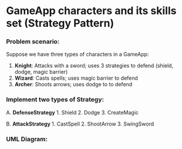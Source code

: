 # GameApp characters and its skills set (Strategy Pattern)

### Problem scenario:

Suppose we have three types of characters in a GameApp:

1. **Knight**: Attacks with a sword; uses 3 strategies to defend (shield, dodge, magic barrier)
2. **Wizard**: Casts spells; uses magic barrier to defend
3. **Archer**: Shoots arrows; uses dodge to to defend

### Implement two types of Strategy:
A.  **DefenseStrategy**
     1. Shield
     2. Dodge
     3. CreateMagic

B.  **AttackStrategy**
     1.  CastSpell
     2.  ShootArrow
     3.  SwingSword  

### UML Diagram: 